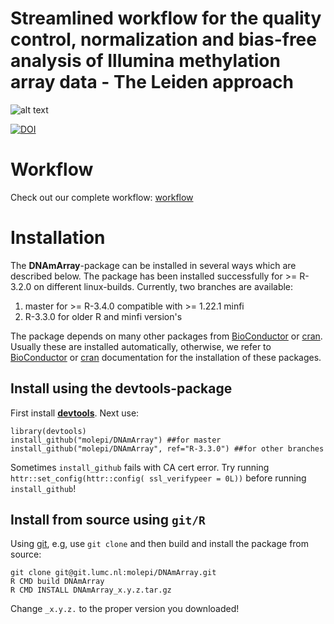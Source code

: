 # Streamlined workflow for the quality control, normalization and bias-free analysis of Illumina methylation array data - The Leiden approach #


![alt text](http://www.molepi.nl/images/logo.png)
	     
[![DOI](https://zenodo.org/badge/DOI/10.5281/zenodo.158908.svg)](https://doi.org/10.5281/zenodo.158908)


# Workflow #

Check out our complete workflow: [workflow](https://molepi.github.io/DNAmArray_workflow/)

# Installation #

The **DNAmArray**-package can be installed in several ways which are
described below. The package has been installed successfully for >=
R-3.2.0 on different linux-builds. Currently, two branches are
available:
1. master for >= R-3.4.0 compatible with >= 1.22.1 minfi
2. R-3.3.0  for older R and minfi version's

The package depends on many other packages from
[BioConductor](https://www.bioconductor.org) or
[cran](https://cran.r-project.org/). Usually these are installed
automatically, otherwise, we refer to
[BioConductor](https://www.bioconductor.org/install/) or
[cran](https://cran.r-project.org/doc/manuals/r-release/R-admin.html#Installing-packages)
documentation for the installation of these packages.

## Install using the **devtools**-package ##

First install [**devtools**](https://github.com/hadley/devtools). Next
use:

```{r devtools, eval=FALSE}
library(devtools)
install_github("molepi/DNAmArray") ##for master
install_github("molepi/DNAmArray", ref="R-3.3.0") ##for other branches
```

Sometimes `install_github` fails with CA cert error. Try running `httr::set_config(httr::config( ssl_verifypeer = 0L))` before running `install_github`!

## Install from source using `git/R` ##

Using [git](https://git-scm.com/), e.g, use `git clone` and then build
and install the package from source:

```{r git, engine='bash', eval=FALSE}
git clone git@git.lumc.nl:molepi/DNAmArray.git
R CMD build DNAmArray
R CMD INSTALL DNAmArray_x.y.z.tar.gz
```
Change `_x.y.z.` to the proper version you downloaded!
    
